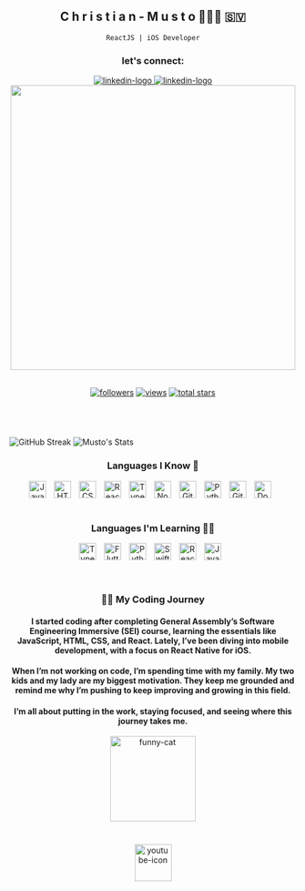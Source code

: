 <h2 align="center">
  C h r i s t i a n - M u s t o 👨🏽‍💻 🇸🇻
</h2>
<p align="center">
  <code>ReactJS | iOS Developer</code>
</p>

<div align="center">
    <h3 align="column">let's connect:</h3>
    <a href="https://linkedin.com/in/christian-musto-p">
        <img alt="linkedin-logo" src="https://img.shields.io/badge/linkedin-%230077B5.svg?style=for-the-badge&logo=linkedin"/>
    <a/>
    <a href="mailto:christianmustoj@gmail.com">
        <img alt="linkedin-logo" src="https://img.shields.io/badge/Gmail-D14836?style=for-the-badge&logo=gmail&logoColor=white"/>
    <a/>
</div>
<div align="center">
    <img src="https://github.com/user-attachments/assets/6ed67351-6f45-46c3-8127-4de67452200d" width="500"/>
</div>
    
<br/>


<p align="center">
  <a href="https://github.com/officialmusto?tab=repositories">
    <img alt="followers" title="Follow me on Github" src="https://custom-icon-badges.demolab.com/github/followers/officialmusto?color=236ad3&labelColor=1155ba&style=for-the-badge&logo=person-add&label=Follow&logoColor=white"/></a>
  <a href="https://github.com/officialmusto">
    <img alt="views" title="GitHub profile views" src="https://komarev.com/ghpvc/?username=officialmusto&style=for-the-badge"/></a>
  <a href="https://github.com/officialmusto?tab=repositories&sort=stargazers">
    <img alt="total stars" title="Total stars on GitHub" src="https://custom-icon-badges.demolab.com/github/stars/officialmusto?color=55960c&style=for-the-badge&labelColor=488207&logo=star"/></a>
</p>

#

<br/>

![GitHub Streak](https://streak-stats.demolab.com/?user=officialmusto&theme=transparent&border=555555&mode=daily)
![Musto's Stats](https://github-readme-stats.vercel.app/api?username=officialmusto&show=prs_merged,prs_merged_percentage_icons=true&theme=transparent)

<div align="center">
  <h3> Languages I Know 💾</h3>
  <img alt="JavaScript" width="30px" style="padding-right:10px;" src="https://cdn.jsdelivr.net/gh/devicons/devicon/icons/javascript/javascript-original.svg"/>
  <img alt="HTML" width="30px" style="padding-right:10px;" src="https://cdn.jsdelivr.net/gh/devicons/devicon/icons/html5/html5-plain.svg" />
  <img alt="CSS" width="30px" style="padding-right:10px;" src="https://cdn.jsdelivr.net/gh/devicons/devicon/icons/css3/css3-plain.svg" />
  <img alt="React" width="30px" style="padding-right:10px;" src="https://cdn.jsdelivr.net/gh/devicons/devicon/icons/react/react-original.svg" />
  <img alt="TypeScript" width="30px" style="padding-right:10px;" src="https://cdn.jsdelivr.net/gh/devicons/devicon/icons/typescript/typescript-plain.svg" />
  <img alt="NodeJS" width="30px" style="padding-right:10px;" src="https://cdn.jsdelivr.net/gh/devicons/devicon/icons/nodejs/nodejs-plain.svg" />
  <img alt="Git" width="30px" style="padding-right:10px;" src="https://cdn.jsdelivr.net/gh/devicons/devicon/icons/git/git-original.svg" />
  <img alt="Python" width="30px" style="padding-right:10px;" src="https://cdn.jsdelivr.net/gh/devicons/devicon/icons/python/python-plain.svg" />
  <img alt="GitHub" width="30px" style="padding-right:10px;" src="https://i.imgur.com/UAtFT2H.png" />
  <img alt="Docker" width="30px" style="padding-right:10px;" src="https://cdn.jsdelivr.net/gh/devicons/devicon/icons/docker/docker-plain.svg" />
</div>
<br />


<!-- ![GitHub Streak](https://streak-stats.demolab.com?user=officialmusto&theme=gruvbox&border_radius=4.5) -->

<div align="center">
  <h3>Languages I'm Learning 🧑‍🏫</h3>
  <img alt="TypeScript" width="30px" style="padding-right:10px;" src="https://cdn.jsdelivr.net/gh/devicons/devicon/icons/typescript/typescript-plain.svg" />
  <img alt="Flutter" width="30px" style="padding-right:10px;" src="https://cdn.jsdelivr.net/gh/devicons/devicon/icons/flutter/flutter-plain.svg" />
  <img alt="Python" width="30px" style="padding-right:10px;" src="https://cdn.jsdelivr.net/gh/devicons/devicon/icons/python/python-original.svg"/>
  <img alt="Swift" width="30px" style="padding-right:10px;" src="https://cdn.jsdelivr.net/gh/devicons/devicon/icons/swift/swift-original.svg" />
  <img alt="React" width="30px" style="padding-right:10px;" src="https://cdn.jsdelivr.net/gh/devicons/devicon/icons/react/react-original.svg" />
  <img alt="JavaScript" width="30px" style="padding-right:10px;" src="https://cdn.jsdelivr.net/gh/devicons/devicon/icons/javascript/javascript-original.svg" />
</div>
  
<br />

#

<div align="center">
  <h3>👨‍💻 My Coding Journey</h3>
  
  #### I started coding after completing General Assembly’s Software Engineering Immersive (SEI) course, learning the essentials like JavaScript,     HTML, CSS, and React. Lately, I’ve been diving into mobile development, with a focus on React Native for iOS.

  #### When I’m not working on code, I’m spending time with my family. My two kids and my lady are my biggest motivation. They keep me grounded and   remind me why I’m pushing to keep improving and growing in this field.

  #### I’m all about putting in the work, staying focused, and seeing where this journey takes me.


  <img src="https://i.imgur.com/CPpU3NS.gif" alt="funny-cat" width="150" height="150" />
</div>

# 

<div align="center">
  <a href="https://youtube.com/mustolinii">
    <img src="https://i.imgur.com/YCHOrEb.png" alt="youtube-icon" width="65" height="65">
  </a>
<div/>
